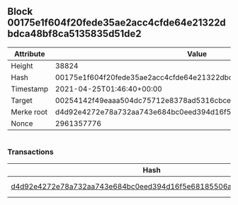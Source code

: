 ## Block 00175e1f604f20fede35ae2acc4cfde64e21322dbdca48bf8ca5135835d51de2

Attribute | Value
--- | ---
Height | 38824
Hash | 00175e1f604f20fede35ae2acc4cfde64e21322dbdca48bf8ca5135835d51de2
Timestamp | 2021-04-25T01:46:40+00:00
Target | 00254142f49eaaa504dc75712e8378ad5316cbcead634704b3734b6271167cc4
Merke root | d4d92e4272e78a732aa743e684bc0eed394d16f5e68185506a266b26ee22df16
Nonce | 2961357776

```

```

### Transactions

Hash | Amount
--- | ---
[d4d92e4272e78a732aa743e684bc0eed394d16f5e68185506a266b26ee22df16](d4d92e4272e78a732aa743e684bc0eed394d16f5e68185506a266b26ee22df16.md) | 10.00000000 SKEPTI 
